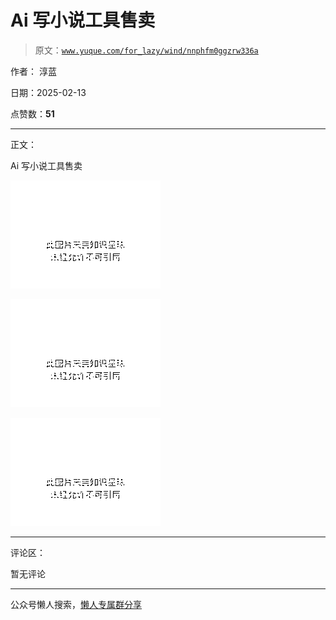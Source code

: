 # Ai 写小说工具售卖

> 原文：[`www.yuque.com/for_lazy/wind/nnphfm0ggzrw336a`](https://www.yuque.com/for_lazy/wind/nnphfm0ggzrw336a)

作者： 淳蓝

日期：2025-02-13

点赞数：**51**

* * *

正文：

Ai 写小说工具售卖

![](img/83599b8920d262d12343480c9ffb3783.png "None")

![](img/d63e6c00a76ac7b621f98b1faba93718.png "None")

![](img/bcf46546aff1d6fd13e746edf087fa09.png "None")

* * *

评论区：

暂无评论

* * *

公众号懒人搜索，[懒人专属群分享](https://lazybook.fun/#/blog/group)